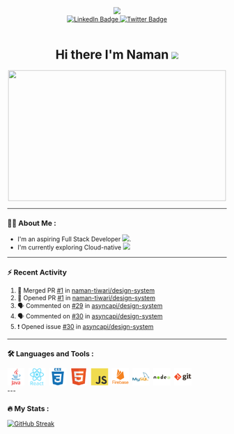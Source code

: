 
<div id="header" align="center">
  <img src="https://media.giphy.com/media/M9gbBd9nbDrOTu1Mqx/giphy.gif" width="100"/>
</div>

<div id="badges" align="center">
  <a href="https://www.linkedin.com/in/naman-tiwari-9a5067175/">
    <img src="https://img.shields.io/badge/LinkedIn-blue?style=for-the-badge&logo=linkedin&logoColor=white" alt="LinkedIn Badge"/>
  </a>
  <a href="https://twitter.com/namdev2023">
    <img src="https://img.shields.io/badge/Twitter-blue?style=for-the-badge&logo=twitter&logoColor=white" alt="Twitter Badge"/>
  </a>
<div id="badges">
  <img src="https://komarev.com/ghpvc/?username=naman-tiwari &style=flat-square&color=blue" alt=""/>
  <h1>
  Hi there I'm Naman
  <img src="https://media.giphy.com/media/hvRJCLFzcasrR4ia7z/giphy.gif" width="30px"/>
</h1>
  </div>
</div>
<div align="center">
  <img src="https://media.giphy.com/media/dWesBcTLavkZuG35MI/giphy.gif" width="500" height="300"/>
</div>

---
### :man_technologist: About Me :
- I'm an aspiring Full Stack Developer <img src="https://media.giphy.com/media/WTjXuYA2y4o3UZly3W/giphy.gif" width="30">.
- I'm currently exploring Cloud-native <img src="https://media.giphy.com/media/fvY8JtKw8Bx3bXYlIi/giphy-downsized-large.gif" width="30">
---
### :zap: Recent Activity
<!--START_SECTION:activity-->
1. 🎉 Merged PR [#1](https://github.com/naman-tiwari/design-system/pull/1) in [naman-tiwari/design-system](https://github.com/naman-tiwari/design-system)
2. 💪 Opened PR [#1](https://github.com/naman-tiwari/design-system/pull/1) in [naman-tiwari/design-system](https://github.com/naman-tiwari/design-system)
3. 🗣 Commented on [#29](https://github.com/asyncapi/design-system/issues/29) in [asyncapi/design-system](https://github.com/asyncapi/design-system)
4. 🗣 Commented on [#30](https://github.com/asyncapi/design-system/issues/30) in [asyncapi/design-system](https://github.com/asyncapi/design-system)
5. ❗️ Opened issue [#30](https://github.com/asyncapi/design-system/issues/30) in [asyncapi/design-system](https://github.com/asyncapi/design-system)
<!--END_SECTION:activity-->
---
### :hammer_and_wrench: Languages and Tools :
<div>
  <img src="https://github.com/devicons/devicon/blob/master/icons/java/java-original-wordmark.svg" title="Java" alt="Java" width="40" height="40"/>&nbsp;
  <img src="https://github.com/devicons/devicon/blob/master/icons/react/react-original-wordmark.svg" title="React" alt="React" width="40" height="40"/>&nbsp;
  <img src="https://github.com/devicons/devicon/blob/master/icons/css3/css3-plain-wordmark.svg"  title="CSS3" alt="CSS" width="40" height="40"/>&nbsp;
  <img src="https://github.com/devicons/devicon/blob/master/icons/html5/html5-original.svg" title="HTML5" alt="HTML" width="40" height="40"/>&nbsp;
  <img src="https://github.com/devicons/devicon/blob/master/icons/javascript/javascript-original.svg" title="JavaScript" alt="JavaScript" width="40" height="40"/>&nbsp;
  <img src="https://github.com/devicons/devicon/blob/master/icons/firebase/firebase-plain-wordmark.svg" title="Firebase" alt="Firebase" width="40" height="40"/>&nbsp;
  <img src="https://github.com/devicons/devicon/blob/master/icons/mysql/mysql-original-wordmark.svg" title="MySQL"  alt="MySQL" width="40" height="40"/>&nbsp;
  <img src="https://github.com/devicons/devicon/blob/master/icons/nodejs/nodejs-original-wordmark.svg" title="NodeJS" alt="NodeJS" width="40" height="40"/>&nbsp;
  <img src="https://github.com/devicons/devicon/blob/master/icons/git/git-original-wordmark.svg" title="Git" **alt="Git" width="40" height="40"/>
</div>
---

### :fire: My Stats :
[![GitHub Streak](https://github-readme-streak-stats.herokuapp.com?user=naman-tiwari&theme=neon-palenight&date_format=j%20M%5B%20Y%5D&fire=DD6625)](https://git.io/streak-stats)
